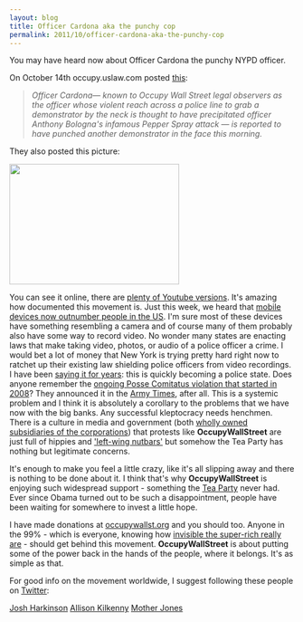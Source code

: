 ```yaml
---
layout: blog
title: Officer Cardona aka the punchy cop
permalink: 2011/10/officer-cardona-aka-the-punchy-cop
---
```


You may have heard now about Officer Cardona the punchy NYPD officer.

On October 14th occupy.uslaw.com posted <a href="http://axel.me/4e">this</a>:

<blockquote><em>Officer Cardona— known to Occupy Wall Street legal observers as the officer whose violent reach across a police line to grab a demonstrator by the neck is thought to have precipitated  officer Anthony Bologna's infamous Pepper Spray attack — is reported to have punched another demonstrator in the face this morning.</em></blockquote>

They also posted this picture:

<a href="http://blog.kristeraxel.com/wp-content/uploads/2011/10/New-York-City-Police-Depa-014.jpg"><img src="http://blog.kristeraxel.com/wp-content/uploads/2011/10/New-York-City-Police-Depa-014-300x213.jpg" alt="" title="New-York-City-Police-Depa-014" width="300" height="213" class="aligncenter size-medium wp-image-1386" /></a>

You can see it online, there are <a href="http://www.youtube.com/results?search_query=ows+punch&aq=f" target="_blank">plenty of Youtube versions</a>. It's amazing how documented this movement is. Just this week, we heard that <a href="http://axel.me/4f">mobile devices now outnumber people in the US</a>. I'm sure most of these devices have something resembling a camera and of course many of them probably also have some way to record video. No wonder many states are enacting laws that make taking video, photos, or audio of a police officer a crime. I would bet a lot of money that New York is trying pretty hard right now to ratchet up their existing law shielding police officers from video recordings. I have been <a href="http://axel.me/4g">saying it for years</a>: this is quickly becoming a police state. Does anyone remember the <a href="http://axel.me/4h">ongoing Posse Comitatus violation that started in 2008</a>? They announced it in the <a href="http://axel.me/4i">Army Times</a>, after all. This is a systemic problem and I think it is absolutely a corollary to the problems that we have now with the big banks. Any successful kleptocracy needs henchmen. There is a culture in media and government (both <a href="http://axel.me/4k">wholly owned subsidiaries of the corporations</a>) that protests like <strong>OccupyWallStreet</strong> are just full of hippies and <a href="http://axel.me/4j">'left-wing nutbars'</a> but somehow the Tea Party has nothing but legitimate concerns.

It's enough to make you feel a little crazy, like it's all slipping away and there is nothing to be done about it. I think that's why <strong>OccupyWallStreet</strong> is enjoying such widespread support - something the <a href=" http://axel.me/4">Tea Party</a> never had. Ever since Obama turned out to be such a disappointment, people have been waiting for somewhere to invest a little hope.

I have made donations at <a href="http://www.occupywallst.org/">occupywallst.org</a> and you should too. Anyone in the 99% - which is everyone, knowing how <a href="http://axel.me/4m" target="_blank">invisible the super-rich really are</a> - should get behind this movement. <strong>OccupyWallStreet</strong> is about putting some of the power back in the hands of the people, where it belongs. It's as simple as that.

For good info on the movement worldwide, I suggest following these people on <a href="https://twitter.com/">Twitter</a>:

<a href="https://twitter.com/#!/joshharkinson">Josh Harkinson</a>
<a href="https://twitter.com/#!/allisonkilkenny">Allison Kilkenny</a>
<a href="https://twitter.com/#!/motherjones">Mother Jones</a>


